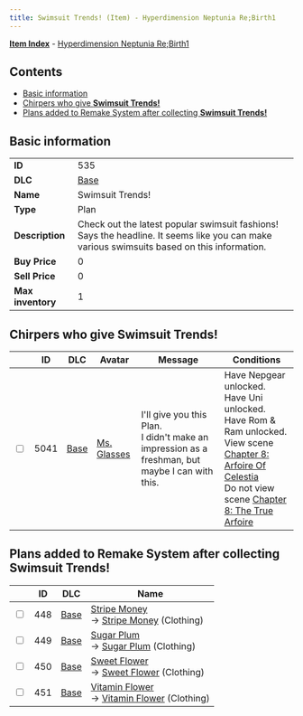 ```yaml
---
title: Swimsuit Trends! (Item) - Hyperdimension Neptunia Re;Birth1
---
```


[**Item Index**](/neptunia/rb1/item/index.html) - [Hyperdimension Neptunia Re;Birth1](/neptunia/rb1)

## Contents

- [Basic information](#basic-information)
- [Chirpers who give **Swimsuit Trends!**](#chirpers-who-give-swimsuit-trends)
- [Plans added to Remake System after collecting **Swimsuit Trends!**](#plans-added-to-remake-system-after-collecting-swimsuit-trends)

## Basic information

|   |   |
| -- | -- |
| **ID** | 535 |
| **DLC** | [Base](/neptunia/rb1/dlc/1-base.html) |
| **Name** | Swimsuit Trends! |
| **Type** | Plan |
| **Description** | Check out the latest popular swimsuit fashions! Says the headline. It seems like you can make various swimsuits based on this information. |
| **Buy Price** | 0 |
| **Sell Price** | 0 |
| **Max inventory** | 1 |


## Chirpers who give **Swimsuit Trends!**

|    | ID | DLC | Avatar | Message | Conditions |
| -- | -- | --- | ------ | ------- | ---------- |
| <input type="checkbox" id="rb1-chirper-event-1-5041" class="trackbox" /> | 5041 | [Base](/neptunia/rb1/dlc/1-base.html) | [Ms. Glasses](/neptunia/rb1/undefined/1-221-ms-glasses.html) | I'll give you this Plan.<br />I didn't make an impression as a freshman, but maybe I can with this. | Have Nepgear unlocked.<br />Have Uni unlocked.<br />Have Rom & Ram unlocked.<br />View scene [Chapter 8: Arfoire Of Celestia](/neptunia/rb1/scene/1-801-chapter-8-arfoire-of-celestia.html)<br />Do not view scene [Chapter 8: The True Arfoire](/neptunia/rb1/scene/1-807-chapter-8-the-true-arfoire.html) |


## Plans added to Remake System after collecting **Swimsuit Trends!**

|    | ID | DLC | Name |
| -- | -- | --- | ---- |
| <input type="checkbox" id="rb1-remake-1-448" class="trackbox" /> | 448 | [Base](/neptunia/rb1/dlc/1-base.html) | [Stripe Money](/neptunia/rb1/remake/1-448-stripe-money.html)<br /> → [Stripe Money](/neptunia/rb1/item/1-2872-stripe-money.html) (Clothing) |
| <input type="checkbox" id="rb1-remake-1-449" class="trackbox" /> | 449 | [Base](/neptunia/rb1/dlc/1-base.html) | [Sugar Plum](/neptunia/rb1/remake/1-449-sugar-plum.html)<br /> → [Sugar Plum](/neptunia/rb1/item/1-2888-sugar-plum.html) (Clothing) |
| <input type="checkbox" id="rb1-remake-1-450" class="trackbox" /> | 450 | [Base](/neptunia/rb1/dlc/1-base.html) | [Sweet Flower](/neptunia/rb1/remake/1-450-sweet-flower.html)<br /> → [Sweet Flower](/neptunia/rb1/item/1-2896-sweet-flower.html) (Clothing) |
| <input type="checkbox" id="rb1-remake-1-451" class="trackbox" /> | 451 | [Base](/neptunia/rb1/dlc/1-base.html) | [Vitamin Flower](/neptunia/rb1/remake/1-451-vitamin-flower.html)<br /> → [Vitamin Flower](/neptunia/rb1/item/1-2904-vitamin-flower.html) (Clothing) |

